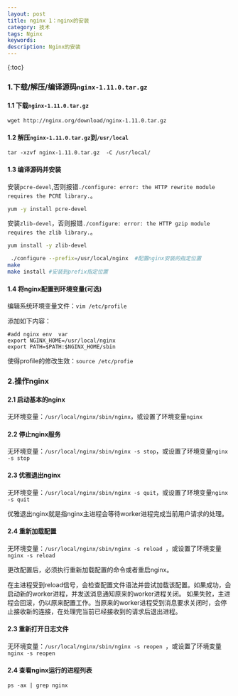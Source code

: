```yaml
---
layout: post
title: nginx 1：nginx的安装
category: 技术
tags: Nginx
keywords: 
description: Nginx的安装
---
```


{:toc}

### 1.下载/解压/编译源码`nginx-1.11.0.tar.gz`

#### 1.1 下载`nginx-1.11.0.tar.gz`

```
wget http://nginx.org/download/nginx-1.11.0.tar.gz
```


#### 1.2 解压`nginx-1.11.0.tar.gz`到`/usr/local`

```
tar -xzvf nginx-1.11.0.tar.gz  -C /usr/local/
```

#### 1.3 编译源码并安装

安装`pcre-devel`,否则报错`./configure: error: the HTTP rewrite module requires the PCRE library.`。

```bash
yum -y install pcre-devel
```

安装`zlib-devel`，否则报错`./configure: error: the HTTP gzip module requires the zlib library.`。

```bash
yum install -y zlib-devel
```

```bash
 ./configure --prefix=/usr/local/nginx  #配置nginx安装的指定位置
make
make install #安装到prefix指定位置

```

#### 1.4 将nginx配置到环境变量(可选)

编辑系统环境变量文件：`vim /etc/profile`

添加如下内容：

```
#add nginx env  var
export NGINX_HOME=/usr/local/nginx
export PATH=$PATH:$NGINX_HOME/sbin
```

使得profile的修改生效：`source /etc/profie`


### 2.操作nginx

#### 2.1 启动基本的nginx

无环境变量：`/usr/local/nginx/sbin/nginx`，或设置了环境变量`nginx`

#### 2.2 停止nginx服务

无环境变量：`/usr/local/nginx/sbin/nginx -s stop`，或设置了环境变量`nginx -s stop`

#### 2.3 优雅退出nginx

无环境变量：`/usr/local/nginx/sbin/nginx -s quit`，或设置了环境变量`nginx -s quit`

优雅退出nginx就是指nginx主进程会等待worker进程完成当前用户请求的处理。

#### 2.4 重新加载配置

无环境变量：`/usr/local/nginx/sbin/nginx -s reload `，或设置了环境变量`nginx -s reload `

更改配置后，必须执行重新加载配置的命令或者重启nginx。

在主进程受到reload信号，会检查配置文件语法并尝试加载该配置。如果成功，会启动新的worker进程，并发送消息通知原来的worker进程关闭。
如果失败，主进程会回滚，仍以原来配置工作。当原来的worker进程受到消息要求关闭时，会停止接收新的连接，在处理完当前已经接收到的请求后退出进程。

#### 2.3 重新打开日志文件

无环境变量：`/usr/local/nginx/sbin/nginx -s reopen `，或设置了环境变量`nginx -s reopen `


#### 2.4 查看nginx运行的进程列表

`ps -ax | grep nginx`
